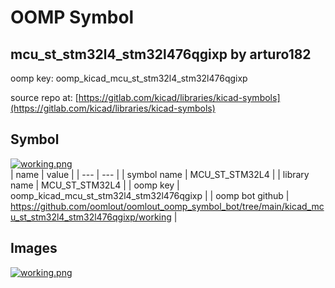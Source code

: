 # OOMP Symbol  
## mcu_st_stm32l4_stm32l476qgixp  by arturo182  
  
oomp key: oomp_kicad_mcu_st_stm32l4_stm32l476qgixp  
  
source repo at: [https://gitlab.com/kicad/libraries/kicad-symbols](https://gitlab.com/kicad/libraries/kicad-symbols)  
## Symbol  
  
[![working.png](working_600.png)](working.png)  
| name | value | 
| --- | --- | 
| symbol name | MCU_ST_STM32L4 | 
| library name | MCU_ST_STM32L4 | 
| oomp key | oomp_kicad_mcu_st_stm32l4_stm32l476qgixp | 
| oomp bot github | https://github.com/oomlout/oomlout_oomp_symbol_bot/tree/main/kicad_mcu_st_stm32l4_stm32l476qgixp/working | 
## Images  
  
[![working.png](working_140.png)](working.png)  
